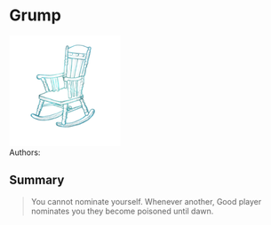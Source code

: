 # Grump
<img src="https://raw.githubusercontent.com/yoyosource/BOTC-HomeBrew/master/Outsider/Grump/image.png" alt="drawing" width="200"/>\
Authors: 

## Summary
> You cannot nominate yourself.  Whenever another, Good player nominates you they become poisoned until dawn.

